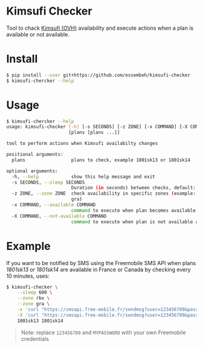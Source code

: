 # Kimsufi Checker

Tool to chack [Kimsufi (OVH)](https://www.kimsufi.com) availability and execute actions when a plan is available or not available.

# Install

```sh
$ pip install --user git+https://github.com/essembeh/kimsufi-checker
$ kimsufi-chercker --help
```

# Usage

```sh
$ kimsufi-chercker --help
usage: kimsufi-checker [-h] [-s SECONDS] [-z ZONE] [-x COMMAND] [-X COMMAND]
                       [plans [plans ...]]

tool to perform actions when Kimsufi availabilty changes

positional arguments:
  plans                 plans to check, example 1801sk13 or 1801sk14

optional arguments:
  -h, --help            show this help message and exit
  -s SECONDS, --sleep SECONDS
                        Duration (in seconds) between checks, default: 60
  -z ZONE, --zone ZONE  check availability in specific zones (example: rbx or
                        gra)
  -x COMMAND, --available COMMAND
                        command to execute when plan becomes available
  -X COMMAND, --not-available COMMAND
                        command to execute when plan is not available anymore
```

# Example

If you want to be notified by SMS using the Freemobile SMS API when plans *1801sk13* or *1801sk14* are available in France or Canada by checking every 10 minutes, uses:

```sh
$ kimsufi-checker \
    --sleep 600 \
    --zone rbx \
    --zone gra \
    -x 'curl "https://smsapi.free-mobile.fr/sendmsg?user=123456789&pass=MYPASSWORD&msg=Kimsufi%20{plan}%20available"' \
    -X 'curl "https://smsapi.free-mobile.fr/sendmsg?user=123456789&pass=MYPASSWORD&msg=Kimsufi%20{plan}%20not%20available"' \
    1801sk13 1801sk14
```

> Note: replace `123456789` and `MYPASSWORD` with your own Freemobile credentials 